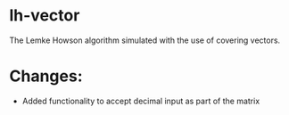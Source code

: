 lh-vector
=========

The Lemke Howson algorithm simulated with the use of covering vectors.

Changes:
============
- Added functionality to accept decimal input as part of the matrix